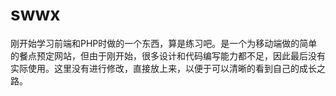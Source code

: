 # swwx
刚开始学习前端和PHP时做的一个东西，算是练习吧。是一个为移动端做的简单的餐点预定网站，但由于刚开始，很多设计和代码编写能力都不足，因此最后没有实际使用。这里没有进行修改，直接放上来，以便于可以清晰的看到自己的成长之路。
